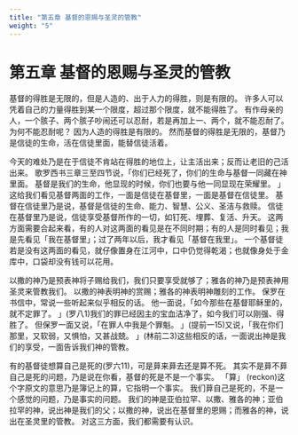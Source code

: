 ```yaml
---
title: "第五章 基督的恩赐与圣灵的管教"
weight: "5"
---
```


# 第五章 基督的恩赐与圣灵的管教


基督的得胜是无限的，但是人造的、出于人力的得胜，则是有限的。
许多人可以凭着自己的力量得胜到某一个限度，超过那个限度，就不能得胜了。
有作母亲的人，一个胲子、两个胲子吵闹还可以忍耐，若是再加上一、两个，就不能忍耐了。
为何不能忍耐呢？
因为人造的得胜是有限的。
然而基督的得胜是无限的，基督乃是信徒的生命，活在信徒里面，能替信徒活着。

今天的难处乃是在于信徒不肯站在得胜的地位上，让主活出来；反而让老旧的己活出来。
歌罗西书三章三至四节说，「你们已经死了，你们的生命与基督一同藏在神里面。
基督是我们的生命，他显现的时候，你们也要与他一同显现在荣耀里。
」这给我们看见基督两面的工作，一面是信徒在基督里，一面是基督在信徒里。
基督在信徒里乃是说，基督是信徒的生命、能力、智慧、公义、圣洁与救赎。
信徒在基督里乃是说，信徒享受基督所作的一切，如钉死、埋葬、复活、升天。
这两方面需要合起来看，有的人对这两面的看见是在不同时期；有的人是同时看见；我是先看见「我在基督里」；过了两年以后，我才看见「基督在我里」。
一个基督徒若是没有这两面的看见，就仔像置身在江河中，口中仍觉得乾渴；也就像身处于金库中，口袋却没有钱可以花用。

以撒的神乃是预表神将子赐给我们，我们只要享受就够了；雅各的神乃是预表神用圣灵来管教我们。
以撒的神表明神的赏赐；雅各的神表明神雕刻的工作。
保罗在书信中，常说一些听起来似乎相反的话。
他一面说，「如今那些在基督耶稣里的，就不定罪了。
」(罗八1)我们的罪已经因主的宝血洁净了，如今我们可以刚强、得胜了。
但保罗一面又说，「在罪人中我是个罪魁。
」(提前一15)又说，「我在你们那里，又软弱，又惧怕，又甚战兢。
」(林前二3)这些相反的话，一面说出神是我们的享受，一面告诉我们神的管教。

有的基督徒想算自己是死的(罗六11)，可是萛来萛去还是算不死。
其实不是萛不萛自己是死的问题，乃是说在你看，基督的死是不是一个事实。
「算」
(reckon)这个字原文的意思乃是簿记上的算，它指明一个事实。
我们萛自己是死的，不是一个感觉的问题，乃是事实的问题。
我们的神是亚伯拉罕、以撒、雅各的神；亚伯拉罕的神，说出神是我们的父；以撒的神，说出在基督里的恩赐；而雅各的神，说出在圣灵里的管教。
对这三方面，我们都需要有认识。
